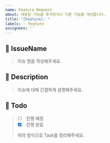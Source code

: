 ```yaml
---
name: Feature Request
about: 새로운 기능을 추가하거나 기존 기능을 개선합니다.
title: "[Feature]: "
labels: ✨ Feature
assignees: ''
---
```


## 🍒 IssueName

> 이슈 명을 작성해주세요.

## 📝 Description

> 이슈에 대해 간결하게 설명해주세요.

## 🌱 Todo

> - [ ]  진행 예정
> - [x]  진행 완료
>
> 위의 방식으로 Task를 정리해주세요.